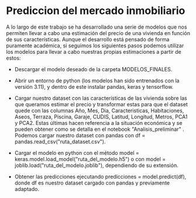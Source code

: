 # Prediccion del mercado inmobiliario

A lo largo de este trabajo se ha desarrollado una serie de modelos que nos permiten llevar a cabo una estimación del precio de una vivienda en función de sus características. Aunque el desarrollo está pensado de forma puramente académica, si seguimos los siguientes pasos podemos utilizar los modelos para llevar a cabo nuestras propias estimaciones a partir de estos:

- Descargar el modelo deseado de la carpeta MODELOS_FINALES.

- Abrir un entorno de python (los modelos han sido entrenados con la versión 3.11), y dentro de este instalar pandas, keras y tensorflow.

- Cargar nuestro dataset con las características de las vivienda sobre las que queramos estimar el precio y transformar estas para que el dataset quede con las columnas Año, Mes, Dia, Caracteristicas, Habitaciones, Aseos, Terraza, Piscina, Garaje, CUDIS, Latitud, Longitud, Metros, PCA1 y PCA2. Estas últimas hacen referencia a la situación económica y se pueden obtener como se detalla en el notebook "Analisis_preliminar" . Podemos cargar nuestro dataset con pandas con df = pandas.read_csv("ruta_dataset.csv").

- Cargar el modelo en python con el método model = keras.model.load_model("ruta_del_modelo.h5") o con model = joblib.load("ruta_del_modelo.joblib"), dependiendo de su extensión.

- Obtener las predicciones ejecutando predicciones = model.predict(df), donde df es nuestro dataset cargado con pandas y previamente adaptado.
